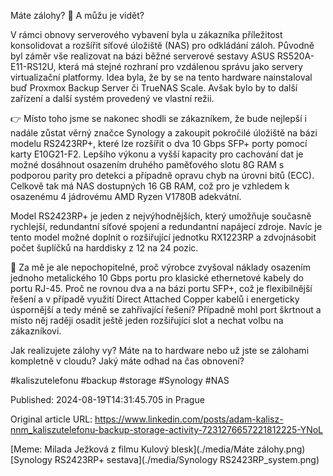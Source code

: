 Máte zálohy? 💾 A můžu je vidět?


V rámci obnovy serverového vybavení byla u zákazníka příležitost konsolidovat a rozšířit síťové úložiště (NAS) pro odkládání záloh. Původně byl záměr vše realizovat na bázi běžné serverové sestavy ASUS RS520A-E11-RS12U, která má stejné rozhraní pro vzdálenou správu jako servery virtualizační platformy. Idea byla, že by se na tento hardware nainstaloval buď Proxmox Backup Server či TrueNAS Scale. Avšak bylo by to další zařízení a další systém provedený ve vlastní režii.


👉 Místo toho jsme se nakonec shodli se zákazníkem, že bude nejlepší i nadále zůstat věrný značce Synology a zakoupit pokročilé úložiště na bázi modelu RS2423RP+, které lze rozšířit o dva 10 Gbps SFP+ porty pomocí karty E10G21-F2. Lepšího výkonu a vyšší kapacity pro cachování dat je možné dosáhnout osazením druhého paměťového slotu 8G RAM s podporou parity pro detekci a případně opravu chyb na úrovni bitů (ECC). Celkově tak má NAS dostupných 16 GB RAM, což pro je vzhledem k osazenému 4 jádrovému AMD Ryzen V1780B adekvátní.


Model RS2423RP+ je jeden z nejvýhodnějších, který umožňuje současně rychlejší, redundantní síťové spojení a redundantní napájecí zdroje. Navíc je tento model možné doplnit o rozšiřující jednotku RX1223RP a zdvojnásobit počet šuplíčků na harddisky z 12 na 24 pozic.


🤔 Za mě je ale nepochopitelné, proč výrobce zvyšoval náklady osazením jednoho metalického 10 Gbps portu pro klasické ethernetové kabely do portu RJ-45. Proč ne rovnou dva a na bázi portu SFP+, což je flexibilnější řešení a v případě využití Direct Attached Copper kabelů i energeticky úspornější a tedy méně se zahřívající řešení? Případně mohl port škrtnout a místo něj raději osadit ještě jeden rozšiřující slot a nechat volbu na zákazníkovi.


Jak realizujete zálohy vy? Máte na to hardware nebo už jste se zálohami kompletně v cloudu? Jaký máte odhad na čas obnovení?


#kaliszutelefonu #backup #storage #Synology #NAS


Published: 2024-08-19T14:31:45.705 in Prague

Original article URL: https://www.linkedin.com/posts/adam-kalisz-nnm_kaliszutelefonu-backup-storage-activity-7231276657221812225-YNoL

[Meme: Milada Ježková z filmu Kulový blesk](./media/Máte zálohy.png)[Synology RS2423RP+ sestava](./media/Synology RS2423RP_system.png)